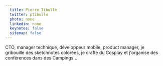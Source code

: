 ```yaml
---
  title: Pierre Tibulle
  twitter: ptibulle
  photo: none
  linkedin: none
  keynotes: false
  sitemap: false
---
```

CTO, manager technique, développeur mobile, product manager, je gribouille des sketchnotes colorées, je crafte du Cosplay et j'organise des conférences dans des Campings...